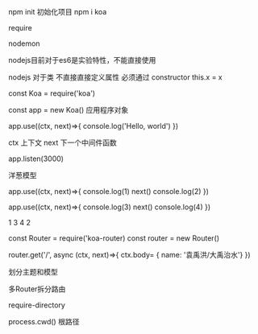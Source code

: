
npm init 初始化项目
npm i koa

require

nodemon

nodejs目前对于es6是实验特性，不能直接使用

nodejs 对于类  不直接直接定义属性
必须通过   constructor  this.x = x



const Koa = require('koa')

const app = new Koa() 应用程序对象


app.use((ctx, next)=>{
  console.log('Hello, world')
})

ctx  上下文    next  下一个中间件函数


app.listen(3000)

洋葱模型


app.use((ctx, next)=>{
  console.log(1)
  next()
  console.log(2)
})

app.use((ctx, next)=>{
  console.log(3)
  next()
  console.log(4)
})

1   3  4  2


const Router = require('koa-router)
const router = new Router()



router.get('/', async (ctx, next)=>{
  ctx.body= { name: '袁禹洪/大禹治水'}
})


划分主题和模型



多Router拆分路由


require-directory



process.cwd() 根路径
